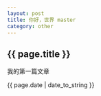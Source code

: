 ```yaml
---
layout: post
title: 你好，世界 master
category: other
---
```

<h2>{{ page.title }}</h2>
<p>我的第一篇文章</p>
<p>{{ page.date | date_to_string }}</p>